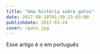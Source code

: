 ```yaml
---
title: "Uma história sobre gatos"
date: 2017-08-10T01:59:23-03:00
publishdate: 2017-03-24
cover: /gato.jpg
---
```


Esse artigo é o em português